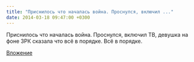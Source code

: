 ```yaml
---
title: "Приснилось что началась война. Проснулся, включил ..."
date: 2014-03-18 09:47:00 +0300
---
```


Приснилось что началась война. Проснулся, включил ТВ, девушка на фоне ЗРК сказала что всё в порядке. Всё в порядке.

[Вложение](https://vk.com/photo41076938_325141831)
